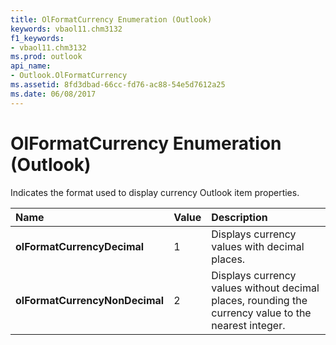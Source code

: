 ```yaml
---
title: OlFormatCurrency Enumeration (Outlook)
keywords: vbaol11.chm3132
f1_keywords:
- vbaol11.chm3132
ms.prod: outlook
api_name:
- Outlook.OlFormatCurrency
ms.assetid: 8fd3dbad-66cc-fd76-ac88-54e5d7612a25
ms.date: 06/08/2017
---
```



# OlFormatCurrency Enumeration (Outlook)

Indicates the format used to display currency Outlook item properties.



|Name|Value|Description|
|:-----|:-----|:-----|
| **olFormatCurrencyDecimal**|1|Displays currency values with decimal places.|
| **olFormatCurrencyNonDecimal**|2|Displays currency values without decimal places, rounding the currency value to the nearest integer.|

